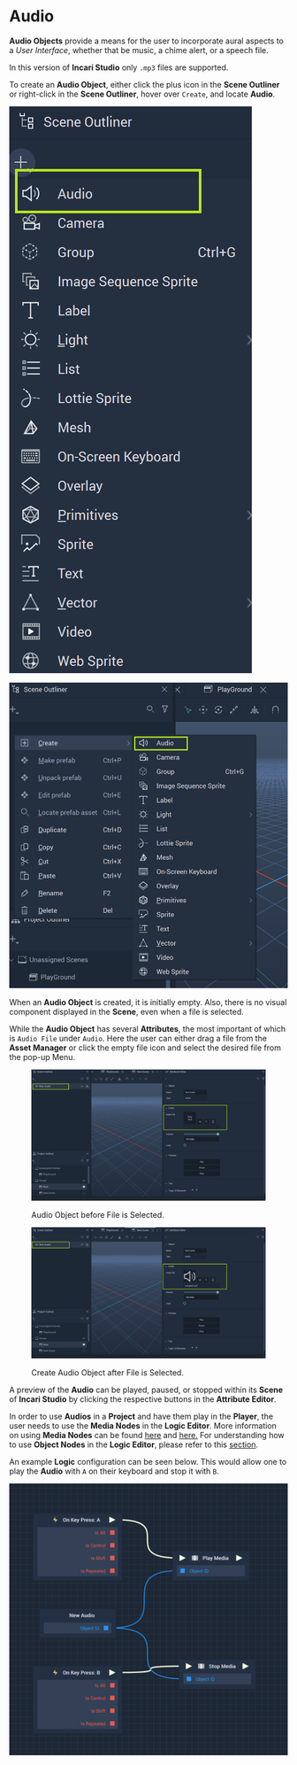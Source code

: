 # Audio

**Audio Objects** provide a means for the user to incorporate aural aspects to a *User Interface*, whether that be music, a chime alert, or a speech file. 

In this version of **Incari Studio** only `.mp3` files are supported. 

To create an **Audio Object**, either click the plus icon in the **Scene Outliner** or right-click in the **Scene Outliner**, hover over `Create`, and locate **Audio**.


![Create Audio Object with Plus Icon.](../../.gitbook/assets/audioimage120232.png)

![Create Audio Object with Right-Click and Create.](../../.gitbook/assets/audioimage220232.png)

When an **Audio Object** is created, it is initially empty. Also, there is no visual component displayed in the **Scene**, even when a file is selected.

While the **Audio Object** has several **Attributes**, the most important  of which is `Audio File` under `Audio`. Here the user can either drag a file from the **Asset Manager** or click the empty file icon and select the desired file from the pop-up Menu. 

<div>
<figure><img src="../../.gitbook/assets/audioimage320232.png" alt=""><figcaption><p>Audio Object before File is Selected.</p></figcaption></figure>
<figure><img src="../../.gitbook/assets/audioimage420232.png" alt=""><figcaption><p>Create Audio Object after File is Selected.</p></figcaption></figure>
</div>

A preview of the **Audio** can be played, paused, or stopped within its **Scene** of **Incari Studio** by clicking the respective buttons in the **Attribute Editor**.

In order to use **Audios** in a **Project** and have them play in the **Player**, the user needs to use the **Media Nodes** in the **Logic Editor**. More information on using **Media Nodes** can be found [here](../../toolbox/incari/media/README.md) and [here.](../../toolbox/events/media/README.md) For understanding how to use **Object Nodes** in the **Logic Editor**, please refer to this [section](../../objects-and-types/scene-objects/README.md#objects-in-logic).

An example **Logic** configuration can be seen below. This would allow one to play the **Audio** with `A` on their keyboard and stop it with `B`. 

![Example Logic for Using Audio Objects in Incari Player.](../../.gitbook/assets/audioexamplewithmedianodes.png)
